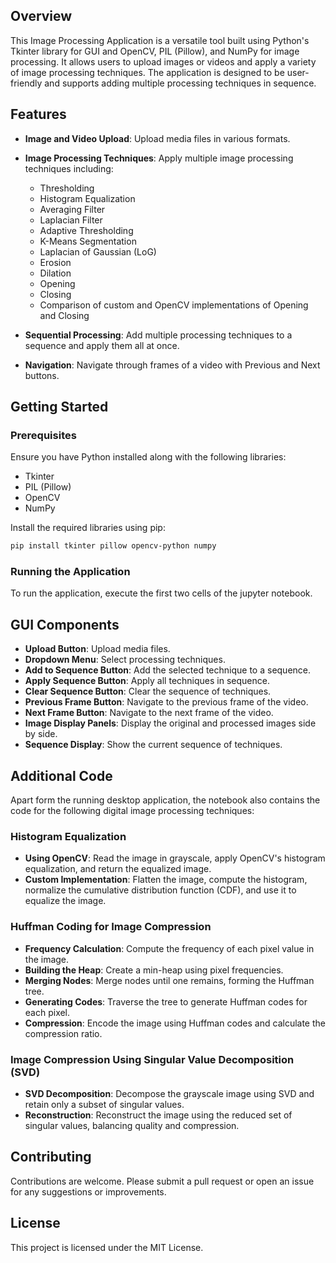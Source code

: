 ## Overview

This Image Processing Application is a versatile tool built using Python's Tkinter library for GUI and OpenCV, PIL (Pillow), and NumPy for image processing. It allows users to upload images or videos and apply a variety of image processing techniques. The application is designed to be user-friendly and supports adding multiple processing techniques in sequence.

## Features

- **Image and Video Upload**: Upload media files in various formats.
- **Image Processing Techniques**: Apply multiple image processing techniques including:
  
  - Thresholding
  - Histogram Equalization
  - Averaging Filter
  - Laplacian Filter
  - Adaptive Thresholding
  - K-Means Segmentation
  - Laplacian of Gaussian (LoG)
  - Erosion
  - Dilation
  - Opening
  - Closing
  - Comparison of custom and OpenCV implementations of Opening and Closing
- **Sequential Processing**: Add multiple processing techniques to a sequence and apply them all at once.
- **Navigation**: Navigate through frames of a video with Previous and Next buttons.

## Getting Started

### Prerequisites

Ensure you have Python installed along with the following libraries:

- Tkinter
- PIL (Pillow)
- OpenCV
- NumPy

Install the required libraries using pip:

```bash
pip install tkinter pillow opencv-python numpy
```

### Running the Application

To run the application, execute the first two cells of the jupyter notebook.

## GUI Components

- **Upload Button**: Upload media files.
- **Dropdown Menu**: Select processing techniques.
- **Add to Sequence Button**: Add the selected technique to a sequence.
- **Apply Sequence Button**: Apply all techniques in sequence.
- **Clear Sequence Button**: Clear the sequence of techniques.
- **Previous Frame Button**: Navigate to the previous frame of the video.
- **Next Frame Button**: Navigate to the next frame of the video.
- **Image Display Panels**: Display the original and processed images side by side.
- **Sequence Display**: Show the current sequence of techniques.

## Additional Code

Apart form the running desktop application, the notebook also contains the code for the following digital image processing techniques:

### Histogram Equalization

- **Using OpenCV**: Read the image in grayscale, apply OpenCV's histogram equalization, and return the equalized image.
- **Custom Implementation**: Flatten the image, compute the histogram, normalize the cumulative distribution function (CDF), and use it to equalize the image.

### Huffman Coding for Image Compression

- **Frequency Calculation**: Compute the frequency of each pixel value in the image.
- **Building the Heap**: Create a min-heap using pixel frequencies.
- **Merging Nodes**: Merge nodes until one remains, forming the Huffman tree.
- **Generating Codes**: Traverse the tree to generate Huffman codes for each pixel.
- **Compression**: Encode the image using Huffman codes and calculate the compression ratio.

### Image Compression Using Singular Value Decomposition (SVD)

- **SVD Decomposition**: Decompose the grayscale image using SVD and retain only a subset of singular values.
- **Reconstruction**: Reconstruct the image using the reduced set of singular values, balancing quality and compression.

## Contributing

Contributions are welcome. Please submit a pull request or open an issue for any suggestions or improvements.

## License

This project is licensed under the MIT License.
